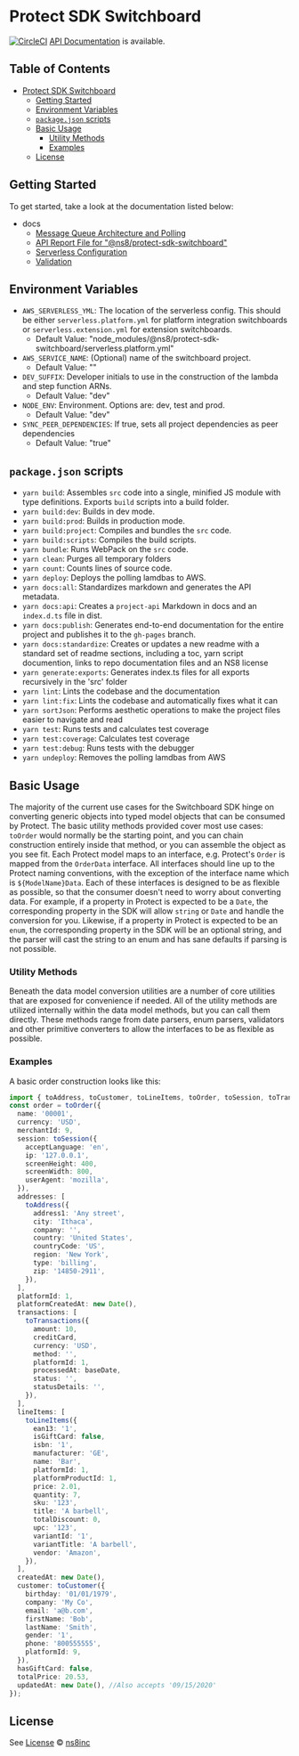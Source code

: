 # Protect SDK Switchboard

[![CircleCI](https://circleci.com/gh/ns8inc/protect-sdk-switchboard.svg?style=svg&circle-token=0d7a67144dc51908cf0aa3ca1a025a23d64c8bef)](https://app.circleci.com/pipelines/github/ns8inc/protect-sdk-switchboard)
[API Documentation](https://ns8inc.github.io/protect-sdk-switchboard/protect-sdk-switchboard.html) is available.

## Table of Contents

- [Protect SDK Switchboard](#protect-sdk-switchboard)
  - [Getting Started](#getting-started)
  - [Environment Variables](#environment-variables)
  - [`package.json` scripts](#packagejson-scripts)
  - [Basic Usage](#basic-usage)
    - [Utility Methods](#utility-methods)
    - [Examples](#examples)
  - [License](#license)

## Getting Started

To get started, take a look at the documentation listed below:

- docs
  - [Message Queue Architecture and Polling](docs/polling.md)
  - [API Report File for "@ns8/protect-sdk-switchboard"](docs/project-api.md)
  - [Serverless Configuration](docs/serverless.md)
  - [Validation](docs/validation.md)

## Environment Variables

- `AWS_SERVERLESS_YML`: The location of the serverless config. This should be either `serverless.platform.yml` for platform integration switchboards or `serverless.extension.yml` for extension switchboards.
  - Default Value: "node_modules/@ns8/protect-sdk-switchboard/serverless.platform.yml"
- `AWS_SERVICE_NAME`: (Optional) name of the switchboard project.
  - Default Value: ""
- `DEV_SUFFIX`: Developer initials to use in the construction of the lambda and step function ARNs.
  - Default Value: "dev"
- `NODE_ENV`: Environment. Options are: dev, test and prod.
  - Default Value: "dev"
- `SYNC_PEER_DEPENDENCIES`: If true, sets all project dependencies as peer dependencies
  - Default Value: "true"

## `package.json` scripts

- `yarn build`: Assembles `src` code into a single, minified JS module with type definitions. Exports `build` scripts into a build folder.
- `yarn build:dev`: Builds in dev mode.
- `yarn build:prod`: Builds in production mode.
- `yarn build:project`: Compiles and bundles the `src` code.
- `yarn build:scripts`: Compiles the build scripts.
- `yarn bundle`: Runs WebPack on the `src` code.
- `yarn clean`: Purges all temporary folders
- `yarn count`: Counts lines of source code.
- `yarn deploy`: Deploys the polling lamdbas to AWS.
- `yarn docs:all`: Standardizes markdown and generates the API metadata.
- `yarn docs:api`: Creates a `project-api` Markdown in docs and an `index.d.ts` file in dist.
- `yarn docs:publish`: Generates end-to-end documentation for the entire project and publishes it to the `gh-pages` branch.
- `yarn docs:standardize`: Creates or updates a new readme with a standard set of readme sections, including a toc, yarn script documention, links to repo documentation files and an NS8 license
- `yarn generate:exports`: Generates index.ts files for all exports recursively in the 'src' folder
- `yarn lint`: Lints the codebase and the documentation
- `yarn lint:fix`: Lints the codebase and automatically fixes what it can
- `yarn sortJson`: Performs aesthetic operations to make the project files easier to navigate and read
- `yarn test`: Runs tests and calculates test coverage
- `yarn test:coverage`: Calculates test coverage
- `yarn test:debug`: Runs tests with the debugger
- `yarn undeploy`: Removes the polling lamdbas from AWS

## Basic Usage

The majority of the current use cases for the Switchboard SDK hinge on converting generic objects into typed model objects that can be consumed by Protect.
The basic utility methods provided cover most use cases: `toOrder` would normally be the starting point, and you can chain construction entirely inside that method,
or you can assemble the object as you see fit. Each Protect model maps to an interface, e.g. Protect's `Order` is mapped from the `OrderData` interface.
All interfaces should line up to the Protect naming conventions, with the exception of the interface name which is `${ModelName}Data`.
Each of these interfaces is designed to be as flexible as possible, so that the consumer doesn't need to worry about converting data. For example,
if a property in Protect is expected to be a `Date`, the corresponding property in the SDK will allow `string` or `Date` and handle the conversion for you.
Likewise, if a property in Protect is expected to be an `enum`, the corresponding property in the SDK will be an optional string, and the parser will
cast the string to an enum and has sane defaults if parsing is not possible.

### Utility Methods

Beneath the data model conversion utilities are a number of core utilities that are exposed for convenience if needed. All of the utility methods are
utilized internally within the data model methods, but you can call them directly. These methods range from date parsers, enum parsers, validators and
other primitive converters to allow the interfaces to be as flexible as possible.

### Examples

A basic order construction looks like this:

```ts
import { toAddress, toCustomer, toLineItems, toOrder, toSession, toTransactions } from '@ns8/protect-sdk-switchboard';
const order = toOrder({
  name: '00001',
  currency: 'USD',
  merchantId: 9,
  session: toSession({
    acceptLanguage: 'en',
    ip: '127.0.0.1',
    screenHeight: 400,
    screenWidth: 800,
    userAgent: 'mozilla',
  }),
  addresses: [
    toAddress({
      address1: 'Any street',
      city: 'Ithaca',
      company: '',
      country: 'United States',
      countryCode: 'US',
      region: 'New York',
      type: 'billing',
      zip: '14850-2911',
    }),
  ],
  platformId: 1,
  platformCreatedAt: new Date(),
  transactions: [
    toTransactions({
      amount: 10,
      creditCard,
      currency: 'USD',
      method: '',
      platformId: 1,
      processedAt: baseDate,
      status: '',
      statusDetails: '',
    }),
  ],
  lineItems: [
    toLineItems({
      ean13: '1',
      isGiftCard: false,
      isbn: '1',
      manufacturer: 'GE',
      name: 'Bar',
      platformId: 1,
      platformProductId: 1,
      price: 2.01,
      quantity: 7,
      sku: '123',
      title: 'A barbell',
      totalDiscount: 0,
      upc: '123',
      variantId: '1',
      variantTitle: 'A barbell',
      vendor: 'Amazon',
    }),
  ],
  createdAt: new Date(),
  customer: toCustomer({
    birthday: '01/01/1979',
    company: 'My Co',
    email: 'a@b.com',
    firstName: 'Bob',
    lastName: 'Smith',
    gender: '1',
    phone: '800555555',
    platformId: 9,
  }),
  hasGiftCard: false,
  totalPrice: 20.53,
  updatedAt: new Date(), //Also accepts '09/15/2020'
});
```

## License

See [License](./LICENSE)
© [ns8inc](https://ns8.com)

